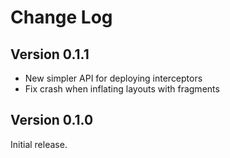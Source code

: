 Change Log
==========

Version 0.1.1
-------------

 * New simpler API for deploying interceptors
 * Fix crash when inflating layouts with fragments

Version 0.1.0
-------------

Initial release.
